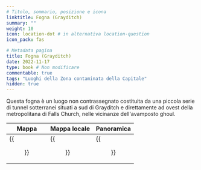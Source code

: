 ```yaml
---
# Titolo, sommario, posizione e icona
linktitle: Fogna (Grayditch)
summary: ""
weight: 10
icon: location-dot # in alternativa location-question
icon_pack: fas

# Metadata pagina
title: Fogna (Grayditch)
date: 2022-11-17
type: book # Non modificare
commentable: true
tags: "Luoghi della Zona contaminata della Capitale"
hidden: true
---
```





Questa fogna è un luogo non contrassegnato costituita da una piccola serie  di tunnel sotterranei situati a sud di Grayditch e direttamente ad ovest della metropolitana di Falls Church, nelle vicinanze dell'avamposto ghoul. 

| Mappa                                       | Mappa locale                                        | Panoramica                                       |
| ------------------------------------------- | --------------------------------------------------- | ------------------------------------------------ |
| {{<figure src="Sewer_Grayditch_loc.webp">}} | {{<figure src="Sewer_(Grayditch)_Local_Map.webp">}} | {{<figure src="Sewer_Grayditch_exterior.webp">}} |
